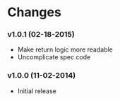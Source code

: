 # Changes

### v1.0.1 (02-18-2015)
* Make return logic more readable
* Uncomplicate spec code

### v1.0.0 (11-02-2014)
* Initial release
